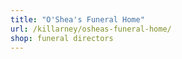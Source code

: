 ```yaml
---
title: "O'Shea's Funeral Home"
url: /killarney/osheas-funeral-home/
shop: funeral directors
---
```

